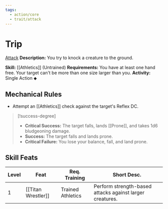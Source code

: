 ```yaml
---
tags:
  - action/core
  - trait/attack
---
```

# Trip [](#Actions "Single Action")

[Attack](Attack.md "Combat Trait")
**Description:** You try to knock a creature to the ground. 

**Skill:** [[Athletics]] (Untrained)
**Requirements:** You have at least one hand free. Your target can't be more than one size larger than you.
**Activity:** Single Action ⬥

## Mechanical Rules

- Attempt an [[Athletics]] check against the target's Reflex DC.  

> [!success-degree]
>- **Critical Success:** The target falls, lands [[Prone]], and takes 1d6 bludgeoning damage.  
>- **Success:** The target falls and lands prone.  
>- **Critical Failure:** You lose your balance, fall, and land prone.

## Skill Feats

| Level | Feat               | Req. Training     | Short Desc.                                              |
| ----- | ------------------ | ----------------- | -------------------------------------------------------- |
| 1     | [[Titan Wrestler]] | Trained Athletics | Perform strength-based attacks against larger creatures. |

